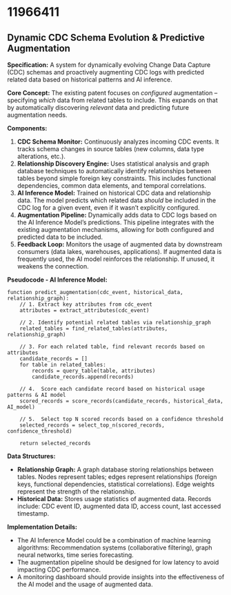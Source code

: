 # 11966411

## Dynamic CDC Schema Evolution & Predictive Augmentation

**Specification:** A system for dynamically evolving Change Data Capture (CDC) schemas and proactively augmenting CDC logs with predicted related data based on historical patterns and AI inference.

**Core Concept:**  The existing patent focuses on *configured* augmentation – specifying *which* data from related tables to include. This expands on that by automatically discovering *relevant* data and predicting future augmentation needs. 

**Components:**

1.  **CDC Schema Monitor:**  Continuously analyzes incoming CDC events. It tracks schema changes in source tables (new columns, data type alterations, etc.).
2.  **Relationship Discovery Engine:** Uses statistical analysis and graph database techniques to automatically identify relationships between tables beyond simple foreign key constraints.  This includes functional dependencies, common data elements, and temporal correlations.
3.  **AI Inference Model:** Trained on historical CDC data and relationship data. The model predicts which related data *should* be included in the CDC log for a given event, even if it wasn’t explicitly configured.
4.  **Augmentation Pipeline:**  Dynamically adds data to CDC logs based on the AI Inference Model’s predictions.  This pipeline integrates with the existing augmentation mechanisms, allowing for both configured and predicted data to be included.
5.  **Feedback Loop:** Monitors the usage of augmented data by downstream consumers (data lakes, warehouses, applications). If augmented data is frequently used, the AI model reinforces the relationship. If unused, it weakens the connection.

**Pseudocode - AI Inference Model:**

```
function predict_augmentation(cdc_event, historical_data, relationship_graph):
    // 1. Extract key attributes from cdc_event
    attributes = extract_attributes(cdc_event)

    // 2. Identify potential related tables via relationship_graph
    related_tables = find_related_tables(attributes, relationship_graph)

    // 3. For each related table, find relevant records based on attributes
    candidate_records = []
    for table in related_tables:
        records = query_table(table, attributes)
        candidate_records.append(records)

    // 4.  Score each candidate record based on historical usage patterns & AI model
    scored_records = score_records(candidate_records, historical_data, AI_model)

    // 5.  Select top N scored records based on a confidence threshold
    selected_records = select_top_n(scored_records, confidence_threshold)

    return selected_records
```

**Data Structures:**

*   **Relationship Graph:**  A graph database storing relationships between tables. Nodes represent tables; edges represent relationships (foreign keys, functional dependencies, statistical correlations). Edge weights represent the strength of the relationship.
*   **Historical Data:** Stores usage statistics of augmented data.  Records include: CDC event ID, augmented data ID, access count, last accessed timestamp.

**Implementation Details:**

*   The AI Inference Model could be a combination of machine learning algorithms:  Recommendation systems (collaborative filtering), graph neural networks, time series forecasting.
*   The augmentation pipeline should be designed for low latency to avoid impacting CDC performance.
*   A monitoring dashboard should provide insights into the effectiveness of the AI model and the usage of augmented data.